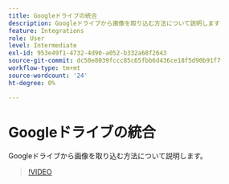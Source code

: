 ```yaml
---
title: Googleドライブの統合
description: Googleドライブから画像を取り込む方法について説明します
feature: Integrations
role: User
level: Intermediate
exl-id: 953e49f1-4732-4d90-a052-b332a68f2643
source-git-commit: dc50e8039fccc85c65fbb6d436ce18f5d90b91f7
workflow-type: tm+mt
source-wordcount: '24'
ht-degree: 0%

---
```


# Googleドライブの統合

Googleドライブから画像を取り込む方法について説明します。

>[!VIDEO](https://video.tv.adobe.com/v/3420219?quality=12&learn=on&hidetitle=true)
